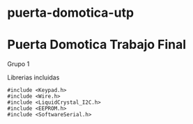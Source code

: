 # puerta-domotica-utp

# Puerta Domotica Trabajo Final
Grupo 1

Librerias incluidas
``` 
#include <Keypad.h>
#include <Wire.h>
#include <LiquidCrystal_I2C.h>
#include <EEPROM.h>
#include <SoftwareSerial.h>
```